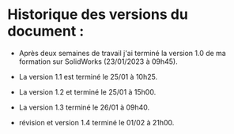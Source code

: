 # Historique des versions du document :

- Après deux semaines de travail j'ai terminé la version 1.0 de ma formation sur SolidWorks (23/01/2023 à 09h45).

- La version 1.1 est terminé le 25/01 à 10h25.

- La version 1.2 et terminé le 25/01 à 15h00.

- La version 1.3 terminé le 26/01 à 09h40.

- révision et version 1.4 terminé le 01/02 à 21h00.  
